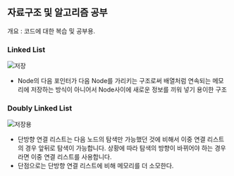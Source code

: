 ## 자료구조 및 알고리즘 공부
개요 : 코드에 대한 복습 및 공부용.

### Linked List
![저장](https://user-images.githubusercontent.com/93506849/198925568-e8d42ee6-1757-4ead-851a-a4c5c2adf954.JPG)
- Node의 다음 포인터가 다음 Node를 가리키는 구조로써 배열처럼 연속되는 메모리에 저장하는 방식이 아니어서 Node사이에 새로운 정보를 끼워 넣기 용이한 구조

### Doubly Linked List
![저장용](https://user-images.githubusercontent.com/93506849/199155334-3b8d496b-95ea-4dc4-b1bf-edc94da775e8.JPG)
- 단방향 연결 리스트는 다음 노드의 탐색만 가능했던 것에 비해서 이중 연결 리스트의 경우 앞뒤로 탐색이 가능합니다. 상황에 따라 탐색의 방향이 바뀌어야 하는 경우라면 이중 연결 리스트를 사용합니다.
- 단점으로는 단방향 연결 리스트에 비해 메모리를 더 소모한다.
